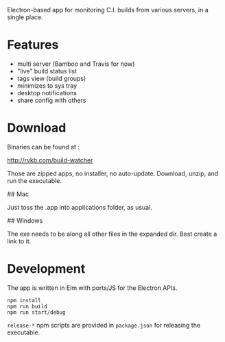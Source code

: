 Electron-based app for monitoring C.I. builds from various servers, in a single place.

# Features

* multi server (Bamboo and Travis for now)
* "live" build status list
* tags view (build groups)
* minimizes to sys tray
* desktop notifications
* share config with others

# Download

Binaries can be found at :

http://rvkb.com/build-watcher

Those are zipped apps, no installer, no auto-update.
Download, unzip, and run the executable.

## Mac

Just toss the .app into applications folder, as usual.

## Windows

The exe needs to be along all other files in the expanded dir.
Best create a link to it.

# Development

The app is written in Elm with ports/JS for the Electron APIs.

    npm install
    npm run build
    npm run start/debug

`release-*` npm scripts are provided in `package.json` for releasing the executable.
